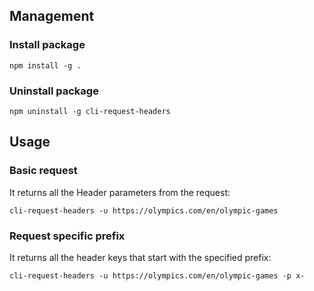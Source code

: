 ## Management

### Install package

`npm install -g .`

### Uninstall package

`npm uninstall -g cli-request-headers`

## Usage

### Basic request

It returns all the Header parameters from the request:

`cli-request-headers -u https://olympics.com/en/olympic-games`

### Request specific prefix

It returns all the header keys that start with the specified prefix:

`cli-request-headers -u https://olympics.com/en/olympic-games -p x-`
